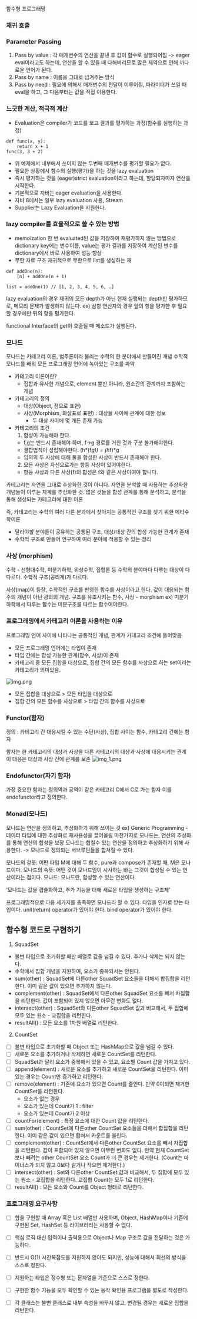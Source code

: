 함수형 프로그래밍

### 재귀 호출

### Parameter Passing
1) Pass by value : 각 매개변수의 연산을 끝낸 후 값이 함수로 실행되어짐 -> eager eval이라고도 하는데, 연산을 할 수 있을 때 다해버리므로 많은 제약으로 인해 까다로운 언어가 된다.
2) Pass by name : 이름을 그대로 넘겨주는 방식
3) Pass by need : 필요에 의해서 매개변수의 전달이 이루어짐, 파라미터가 쓰일 때 eval을 하고, 그 다음부터는 값을 직접 이용한다.

### 느긋한 계산, 적극적 계산

- Evaluation은 compiler가 코드를 보고 결과를 평가하는 과정(함수를 실행하는 과정)
```
def func(x, y):
    return x + 1
func(3, 3 + 2)
```
- 위 예제에서 내부에서 쓰이지 않는 두번째 매개변수를 평가할 필요가 없다.
- 필요한 상황에서 함수의 실행(평가)을 하는 것을 lazy evaluation
- 즉시 평가하는 것을 (eager)strict evaluation이라고 하는데, 할당되자마자 연산을 시작한다.
- 기본적으로 자바는 eager evaluation을 사용한다.
- 자바 8에서는 일부 lazy evaluation 사용, Stream
- Supplier는 Lazy Evaluation을 지원한다.

### lazy compiler를 효율적으로 쓸 수 있는 방법
- memoization
한 번 evaluated된 값을 저장하여 재평가하지 않는 방법으로 dictionary key에는 변수이름, value는 평가 결과를 저장하여 계산된 변수를 dictionary에서 바로 사용하여 성능 향상
- 무한 자료 구조
재귀적으로 무한으로 list를 생성하는 재
```agsl
def addOne(n):
    [n] + addOne(n + 1)

list = addOne(1) // [1, 2, 3, 4, 5, 6, …]
```
lazy evaluation의 경우 재귀의 모든 depth가 아닌 현재 실행되는 depth만 평가하므로, 메모리 문제가 발생하지 않는다.
ex) 삼항 연산자의 경우 앞의 항을 평가한 후 필요할 경우에만 뒤의 항을 평가한다.

functional Interface의 get이 호출될 때 메소드가 실행된다.

### 모나드
모나드는 카테고리 이론, 범주론이라 불리는 수학의 한 분야에서 만들어진 개념
수학적 모나드를 배워 모든 프로그래밍 언어에 녹아있는 구조를 파악

- 카테고리 이론이란?
  - 집합과 유사한 개념으로, element 뿐만 아니라, 원소간의 관계까지 포함하는 개념
- 카테고리의 정의
  - 대상(Object, 점으로 표현)
  - 사상(Morphism, 화살표로 표현) : 대상들 사이에 관계에 대한 정보
    - 두 대상 사이에 몇 개든 존재 가능
- 카테고리의 조건
  1. 합성이 가능해야 한다.
    - f,g는 반드시 존재해야 하며, f->g 경로를 거친 것과 구분 불가해야한다.
    - 결합법칙이 성립해야한다. (h*(f*g)) = (h*f)*g
    - 임의의 두 사상에 대해 둘을 합성한 사상이 반드시 존재해야 한다.
  2. 모든 사상은 자신으로가는 항등 사상이 있어야한다.
  - 항등 사상과 다른 사상(f)의 합성은 f와 같은 사상이여야 합니다.

카테고리는 자연을 그대로 추상화한 것이 아니다.
자연을 분석할 때 사용하는 추상화한 개념들이 이루는 체계를 추상화한 것.
많은 것들을 합성 관계를 통해 분석하고, 분석을 통해 생성되는 카테고리에 대한 이론

즉, 카테고리는 수학의 여러 다른 분과에서 찾아지는 공통적인 구조를 찾기 위한 메타수학이론
- 달라야할 분야들이 공유하는 공통된 구조, 대상/대상 간의 합성 가능한 관계가 존재
- 수학적 구조로 만들어 연구하여 여러 분야에 적용할 수 있는 정리

### 사상 (morphism)
수학 - 선형대수학, 미분기하학, 위상수학, 집합론 등
수학의 분야마다 다루는 대상이 다 다르다. 수학적 구조(공리계)가 다르다.

사상(map)이 등장, 수학적인 구조를 반영한 함수를 사상이라고 한다.
값이 대응되는 함수의 개념이 아닌 광의의 개념.
구조를 유조시키는 함수, 사상 - morphism
ex) 미분기하학에서 다루는 함수는 미분구조를 따르는 함수여야한다.

### 프로그래밍에서 카테고리 이론을 사용하는 이유
프로그래밍 언어 사이에 나타나는 공통적인 개념, 관계가 카테고리 조건에 들어맞음
- 모든 프로그래밍 언어에는 타입이 존재
- 타입 간에는 합성 가능한 관계(함수, 사상)이 존재
- 카테고리 중 모든 집합을 대상으로, 집합 간의 모든 함수를 사상으로 하는 set이라는 카테고리가 의미있음.

![img.png](img.png)
- 모든 집합을 대상으로 > 모든 타입을 대상으로
- 집합 간의 모든 함수를 사상으로 > 타입 간의 함수를 사상으로

### Functor(함자)

정의 : 카테고리 간 대응시킬 수 있는 수단(사상), 집합 사이는 함수, 카테고리 간에는 함자

함자는 한 카테고리의 대상과 사상을 다른 카테고리의 대상과 사상에 대응시키는 관계
이 대응은 대상과 사상 간에 관계를 보존
![img_1.png](img_1.png)

### Endofunctor(자기 함자)
가장 중요한 함자는 정의역과 공역이 같은 카테고리 C에서 C로 가는 함자
이를 endofunctor라고 정의한다.

### Monad(모나드)

모나드는 연산을 정의하고, 추상화하기 위해 쓰이는 것
ex) Generic Programming - 데이터 타입에 대한 추상화로 재사용성을 끌어올림
마찬가지로 모나드는, 연산의 추상화를 통해 연산의 합성을 보장
모나드는 합칠수 있는 연산을 정의하고 추상화하기 위해 사용한다.
-> 모나드로 정의되는 서브루틴들을 합쳐질 수 있다.

모나드의 겉뜻: 어떤 타입 M에 대해 두 함수, pure과 compose가 존재할 때, M은 모나드이다.
모나드의 속뜻: 어떤 것이 모나드임이 시사하는 바는 그것이 합성될 수 있는 연산이라는 점이다.
모나드: 모나드란, 합성할 수 있는 연산이다.

‘모나드는 값을 캡슐화하고, 추가 기능을 더해 새로운 타입을 생성하는 구조체’

프로그래밍적으로 다음 세가지를 충족하면 모나드라 할 수 있다.
타입을 인자로 받는 타입이다.
unit(return) operator가 있어야 한다.
bind operator가 있어야 한다.

## 함수형 코드로 구현하기

1. SquadSet
- 불변 타입으로 초기화할 때만 배열로 값을 넘길 수 있다. 추가나 삭제는 되지 않는다.
- 수학에서 집합 개념을 지원하여, 요소가 중복되서는 안된다.
- sum(other) : SquadSet에 다른other SquadSet 요소들을 더해서 합집합을 리턴한다. 이미 같은 값이 있으면 추가하지 않는다.
- complement(other) : SquadSet에서 다른other SquadSet 요소를 빼서 차집합을 리턴한다. 값이 포함되어 있지 않으면 아무런 변화도 없다.
- intersect(other) : SquadSet와 다른other SquadSet 값과 비교해서, 두 집합에 모두 있는 원소 - 교집합을 리턴한다.
- resultAll() : 모든 요소를 1차원 배열로 리턴한다.

2. CountSet
- [ ] 불변 타입으로 초기화할 때 Object 또는 HashMap으로 값을 넘길 수 있다.
- [ ] 새로운 요소를 추가하거나 삭제하면 새로운 CountSet를 리턴한다.
- [ ] SquadSet과 달리 요소가 중복해서 있을 수 있고, 요소별 Count 값을 가지고 있다.
- [ ] append(element) : 새로운 요소를 추가하고 새로운 CountSet을 리턴한다. 이미 있는 경우는 Count만 증가하고 리턴한다.
- [ ] remove(element) : 기존에 요소가 있으면 Count를 줄인다. 만약 0이되면 제거한 CountSet을 리턴한다.
  - 요소가 없는 경우
  - 요소가 있는데 Count가 1 : filter
  - 요소가 있는데 Count가 2 이상
- [ ] countFor(element) : 특정 요소에 대한 Count 값을 리턴한다.
- [ ] sum(other) : CountSet에 다른other CountSet 요소들을 더해서 합집합을 리턴한다. 이미 같은 값이 있으면 합쳐서 카운트를 올린다.
- [ ] complement(other) : CountSet에서 다른other CountSet 요소를 빼서 차집합을 리턴한다. 값이 포함되어 있지 않으면 아무런 변화도 없다. 만약 현재 CountSet보다 빼려는 other CountSet 요소 Count가 더 큰 경우는 제거한다. (Count는 마이너스가 되지 않고 0보다 같거나 작으면 제거한다.)
- [ ] intersect(other) : Set와 다른other CountSet 값과 비교해서, 두 집합에 모두 있는 원소 - 교집합을 리턴한다. 교집합 Count는 모두 1로 리턴한다.
- [ ] resultAll() : 모든 요소와 Count를 Object 형태로 리턴한다.

### 프로그래밍 요구사항
- [ ] 합을 구현할 때 Array 혹은 List 배열만 사용하며, Object, HashMap이나 기존에 구현된 Set, HashSet 등 라이브러리는 사용할 수 없다.
- [ ] 핵심 로직 대신 입력이나 출력용으로 Object나 Map 구조로 값을 전달하는 것은 가능하다.
- [ ] 반드시 O(1) 시간복잡도를 지원하지 않아도 되지만, 성능에 대해서 최선의 방식을 스스로 정한다.
- [ ] 지원하는 타입은 정수형 또는 문자열을 기준으로 스스로 정한다.
- [ ] 구현한 함수 기능을 모두 확인할 수 있는 동작 확인용 프로그램을 별도로 작성한다.
- [ ] 각 클래스는 불변 클래스로 내부 속성을 바꾸지 않고, 변경될 경우는 새로운 집합을 리턴한다.

